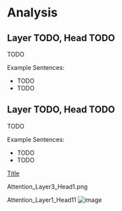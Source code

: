 # Analysis

## Layer TODO, Head TODO

TODO

Example Sentences:
- TODO
- TODO

## Layer TODO, Head TODO

TODO

Example Sentences:
- TODO
- TODO




[Title](<Then I picked up a [MASK] from the table.>)

Attention_Layer3_Head1.png

Attention_Layer1_Head11
![image](https://github.com/johnrphilip/HarvardAI/assets/96958726/003991df-7505-41ee-8a93-c784b4c41772)


